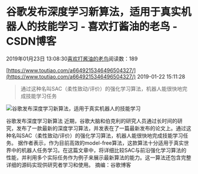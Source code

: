 
# 谷歌发布深度学习新算法，适用于真实机器人的技能学习 - 喜欢打酱油的老鸟 - CSDN博客


2019年01月23日 13:08:30[喜欢打酱油的老鸟](https://me.csdn.net/weixin_42137700)阅读数：189


[https://www.toutiao.com/a6649215346496504327/](https://www.toutiao.com/a6649215346496504327/)
2019-01-22 15:11:28
> 通过这种名叫SAC（柔性致动/评价）的强化学习算法，机器人能很快地完成技能学习任务

![谷歌发布深度学习新算法，适用于真实机器人的技能学习](http://p1.pstatp.com/large/pgc-image/a3a5761b5b8249fea6c65006c927d9bf)

谷歌发布深度学习新算法
近期，谷歌大脑和伯克利的研究人员通过长时间的研究，发布了一款最新的深度学习算法，并发表在了一篇最新发布的论文上。通过这种名叫SAC（柔性致动/评价）的强化学习算法，机器人能很快地完成技能学习任务。
据作者表示，作为目前高效的model-free算法，这款算法十分适用于真实世界中的机器人任务学习。在这篇文章中，将详细比较SAC与前沿强化学习算法的性能，并利用多个实际任务作为例子来展示最新算法的能力。这一算法还包含完整详细的源码实现供研究者学习和使用。
摘编：谷歌博客

